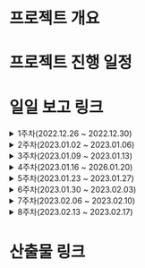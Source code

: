 # 프로젝트 개요
<!-- 기술 및 기능 요구사항, 산출물 등을 링크로 포함해주세요. -->
# 프로젝트 진행 일정
<!-- 주차별로 한눈에 볼수 있도록 정리해주세요. -->
# 일일 보고 링크
<details>
<summary>1주차(2022.12.26 ~ 2022.12.30)</summary>
<div markdown="1">   
  
- [2022.12.29 (4일차)](https://open.oss.navercorp.com/wm-mdev-internship/2023.01-mobiledev2-doyun.park/issues/1)
- [2022.12.29 (5일차)]()
</div>
</details>

<details>
<summary>2주차(2023.01.02 ~ 2023.01.06)</summary>
<div markdown="1">   
</div>
</details>

<details>
<summary>3주차(2023.01.09 ~ 2023.01.13)</summary>
<div markdown="1">   
</div>
</details>

<details>
<summary>4주차(2023.01.16 ~ 2026.01.20)</summary>
<div markdown="1">   
</div>
</details>

<details>
<summary>5주차(2023.01.23 ~ 2023.01.27)</summary>
<div markdown="1">   
</div>
</details>

<details>
<summary>6주차(2023.01.30 ~ 2023.02.03)</summary>
<div markdown="1">   
</div>
</details>

<details>
<summary>7주차(2023.02.06 ~ 2023.02.10)</summary>
<div markdown="1">   
</div>
</details>

<details>
<summary>8주차(2023.02.13 ~ 2023.02.17)</summary>
<div markdown="1">   
</div>
</details>

# 산출물 링크
<!-- WIKI 페이지에 정리한 내용을 링크로 걸어주시면 됩니다. -->
